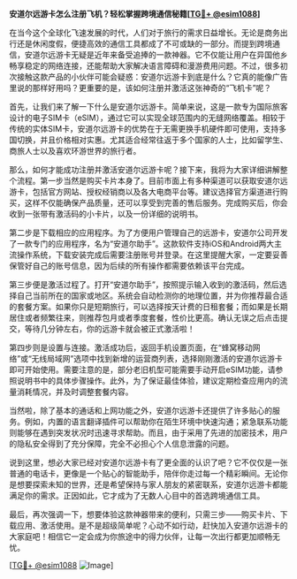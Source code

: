 **安道尔远游卡怎么注册飞机？轻松掌握跨境通信秘籍[[TG💪+ @esim1088](https://t.me/s/esim1088)]**

在当今这个全球化飞速发展的时代，人们对于旅行的需求日益增长。无论是商务出行还是休闲度假，便捷高效的通信工具都成了不可或缺的一部分。而提到跨境通信，安道尔远游卡无疑是近年来备受追捧的一款神器。它不仅能让用户在异国他乡畅享稳定的网络连接，还能帮助大家解决语言障碍和漫游费用问题。不过，很多初次接触这款产品的小伙伴可能会疑惑：安道尔远游卡到底是什么？它真的能像广告里说的那样好用吗？更重要的是，该如何注册并激活这张神奇的“飞机卡”呢？

首先，让我们来了解一下什么是安道尔远游卡。简单来说，这是一款专为国际旅客设计的电子SIM卡（eSIM），通过它可以实现全球范围内的无缝网络覆盖。相较于传统的实体SIM卡，安道尔远游卡的优势在于无需更换手机硬件即可使用，支持多国切换，并且价格相对实惠。尤其适合经常往返于多个国家的人士，比如留学生、商旅人士以及喜欢环游世界的旅行者。

那么，如何才能成功注册并激活安道尔远游卡呢？接下来，我将为大家详细讲解整个流程。第一步当然是购买卡片本身了。目前市面上有多种渠道可以获取安道尔远游卡，包括官方网站、授权经销商以及各大电商平台等。建议选择官方渠道进行购买，这样不仅能确保产品质量，还可以享受到完善的售后服务。完成购买后，你会收到一张带有激活码的小卡片，以及一份详细的说明书。

第二步是下载相应的应用程序。为了方便用户管理自己的远游卡，安道尔公司开发了一款专门的应用程序，名为“安道尔助手”。这款软件支持iOS和Android两大主流操作系统，下载安装完成后需要注册账号并登录。在这里提醒大家，一定要妥善保管好自己的账号信息，因为后续的所有操作都需要依赖该平台完成。

第三步便是激活过程了。打开“安道尔助手”，按照提示输入收到的激活码，然后选择自己当前所在的国家或地区。系统会自动检测你的地理位置，并为你推荐最合适的套餐方案。如果你只是短期旅行，可以选择按天计费的日租套餐；而如果是长期居住或者频繁往来，则推荐包月或者季度套餐，性价比更高。确认无误之后点击提交，等待几分钟左右，你的远游卡就会被正式激活啦！

第四步则是设置与连接。激活成功后，返回手机设置页面，在“蜂窝移动网络”或“无线局域网”选项中找到新增的运营商列表，选择刚刚激活的安道尔远游卡即可开始使用。需要注意的是，部分老旧机型可能需要手动开启eSIM功能，请参照说明书中的具体步骤操作。此外，为了保证最佳体验，建议定期检查应用内的流量消耗情况，并及时调整套餐内容。

当然啦，除了基本的通话和上网功能之外，安道尔远游卡还提供了许多贴心的服务。例如，内置的语言翻译插件可以帮助你在陌生环境中快速沟通；紧急联系功能则能够在遇到突发状况时迅速寻求帮助。而且，由于采用了先进的加密技术，用户的隐私安全得到了充分保障，完全不必担心个人信息泄露的问题。

说到这里，想必大家已经对安道尔远游卡有了更全面的认识了吧？它不仅仅是一张普通的电话卡，更像是一个贴心的智能助手，陪伴你走过每一个精彩瞬间。无论你是想要探索未知的世界，还是希望保持与家人朋友的紧密联系，安道尔远游卡都能满足你的需求。正因如此，它才成为了无数人心目中的首选跨境通信工具。

最后，再次强调一下，想要体验这款神器带来的便利，只需三步——购买卡片、下载应用、激活使用。是不是超级简单呢？心动不如行动，赶快加入安道尔远游卡的大家庭吧！相信它一定会成为你旅途中的得力伙伴，让每一次出行都更加顺畅无忧。

[[TG💪+ @esim1088](https://t.me/s/esim1088) ![Image](https://i.postimg.cc/4NQfJmqS/Snipaste-2025-05-13-00-14-12.png)]